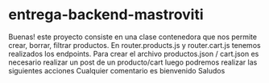 # entrega-backend-mastroviti

Buenas!
este proyecto consiste en una clase contenedora que nos permite crear, borrar, filtrar productos.
En router.products.js y router.cart.js tenemos realizados los endpoints.
Para crear el archivo productos.json / cart.json es necesario realizar un post de un producto/cart  luego podremos realizar las siguientes acciones
Cualquier comentario es bienvenido
Saludos
